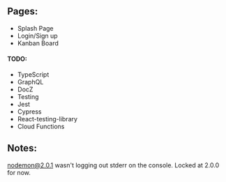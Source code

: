 ## Pages:

- Splash Page
- Login/Sign up
- Kanban Board

#### TODO:

- TypeScript
- GraphQL
- DocZ
- Testing
- Jest
- Cypress
- React-testing-library
- Cloud Functions

## Notes:

nodemon@2.0.1 wasn't logging out stderr on the console. Locked at 2.0.0 for now.

